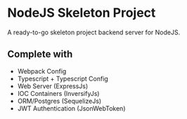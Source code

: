 
# NodeJS Skeleton Project
A ready-to-go skeleton project backend server for NodeJS.

## Complete with
- Webpack Config
- Typescript + Typescript Config
- Web Server (ExpressJs)
- IOC Containers (InversifyJs)
- ORM/Postgres (SequelizeJs)
- JWT Authentication (JsonWebToken)

